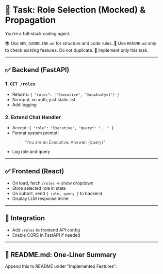 # 📌 Task: Role Selection (Mocked) & Propagation

You're a full-stack coding agent.

📚 Use `DEV_GUIDELINE.md` for structure and code rules.
🧾 Use `README.md` only to check existing features. Do not duplicate.
📌 Implement only this task.

---

## ✅ Backend (FastAPI)

### 1. `GET /roles`
- Returns: `{ "roles": ["Executive", "DataAnalyst"] }`
- No input, no auth, just static list
- Add logging

### 2. Extend Chat Handler
- Accept: `{ "role": "Executive", "query": "..." }`
- Format system prompt:
  > "You are an Executive. Answer: {query}"
- Log role and query

---

## ✅ Frontend (React)

- On load, fetch `/roles` → show dropdown
- Store selected role in state
- On submit, send `{ role, query }` to backend
- Display LLM response inline

---

## 🧰 Integration

- Add `/roles` to frontend API config
- Enable CORS in FastAPI if needed

---

## 📘 README.md: One-Liner Summary

Append this to README under "Implemented Features":
